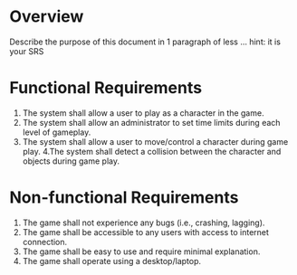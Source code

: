 # Overview
Describe the purpose of this document in 1 paragraph of less … hint: it is your SRS

# Functional Requirements
1. The system shall allow a user to play as a character in the game.
2. The system shall allow an administrator to set time limits during each level of gameplay.
3. The system shall allow a user to move/control a character during game play.
4.The system shall detect a collision between the character and objects during game play.


# Non-functional Requirements
1. The game shall not experience any bugs (i.e., crashing, lagging).
2. The game shall be accessible to any users with access to internet connection.
3. The game shall be easy to use and require minimal explanation. 
4. The game shall operate using a desktop/laptop.
